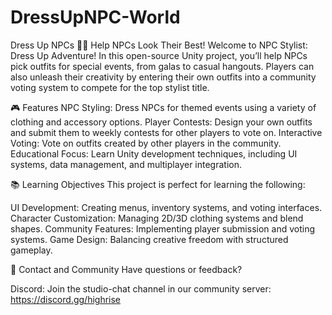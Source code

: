 # DressUpNPC-World
Dress Up NPCs 👗🎨
Help NPCs Look Their Best!
Welcome to NPC Stylist: Dress Up Adventure! In this open-source Unity project, you’ll help NPCs pick outfits for special events, from galas to casual hangouts. Players can also unleash their creativity by entering their own outfits into a community voting system to compete for the top stylist title.


🎮 Features
NPC Styling: Dress NPCs for themed events using a variety of clothing and accessory options.
Player Contests: Design your own outfits and submit them to weekly contests for other players to vote on.
Interactive Voting: Vote on outfits created by other players in the community.
Educational Focus: Learn Unity development techniques, including UI systems, data management, and multiplayer integration.


📚 Learning Objectives
This project is perfect for learning the following:

UI Development: Creating menus, inventory systems, and voting interfaces.
Character Customization: Managing 2D/3D clothing systems and blend shapes.
Community Features: Implementing player submission and voting systems.
Game Design: Balancing creative freedom with structured gameplay.


🌟 Contact and Community
Have questions or feedback?

Discord: Join the studio-chat channel in our community server: https://discord.gg/highrise
